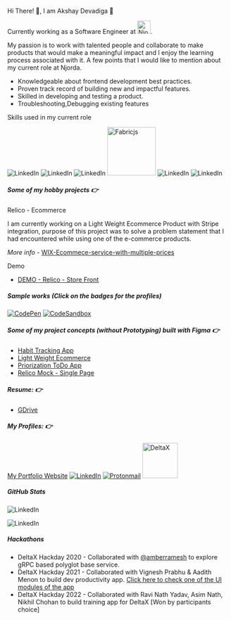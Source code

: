 Hi There! 👋, I am Akshay Devadiga :full_moon_with_face:

Currently working as a Software Engineer at <img src="https://media-exp1.licdn.com/dms/image/C4E0BAQGA42ZucMkHgQ/company-logo_200_200/0/1649673341875?e=2147483647&v=beta&t=UXxfU3aEj2AJW21EjYmLLIrs5LL_A3b0-cfN-9KsB-s" alt="Njorda" width="30"/>.

My passion is to work with talented people and collaborate to make products that would make a meaningful impact and I enjoy the learning process associated with it. A few points that I would like to mention about my current role at Njorda.
- Knowledgeable about frontend development best practices.
- Proven track record of building new and impactful features.
- Skilled in developing and testing a product.
- Troubleshooting,Debugging existing features

Skills used in my current role 

![LinkedIn](https://img.shields.io/badge/Vue.js-35495E?style=for-the-badge&logo=vuedotjs&logoColor=4FC08D)
![LinkedIn](https://img.shields.io/badge/Vuetify-1867C0?style=for-the-badge&logo=vuetify&logoColor=white)
![LinkedIn](https://img.shields.io/badge/JavaScript-323330?style=for-the-badge&logo=javascript&logoColor=F7DF1E)
<img src="https://i.imgur.com/21epl9G.png" alt="Fabricjs" width="110"/>
![LinkedIn](https://img.shields.io/badge/Microsoft%20SQL%20Server-CC2927?style=for-the-badge&logo=microsoft%20sql%20server&logoColor=white)
![LinkedIn](https://img.shields.io/badge/.NET-512BD4?style=for-the-badge&logo=dotnet&logoColor=white)

##### Some of my hobby projects :point_right:  

  Relico - Ecommerce 
  
  I am currently working on a Light Weight Ecommerce Product with Stripe integration, purpose of this project was to solve a problem statement that I had encountered while using one of the e-commerce products.
  
  <i>More info</i> - [WIX-Ecommece-service-with-multiple-prices](https://support.wix.com/en/article/wix-bookings-request-offering-a-service-with-multiple-prices)  
 
 Demo 
 - [DEMO - Relico - Store Front](https://akshay-devadiga.github.io/relico-store-front)   
 <!-- - [DEMO - Relico - Admin](https://akshay-devadiga.github.io/relicoadmin) -->
       
 ##### Sample works (Click on the badges for the profiles)
 [![CodePen](https://img.shields.io/badge/Codepen-000000?style=for-the-badge&logo=codepen&logoColor=white)](https://codepen.io/collection/eJJzWO?cursor=ZD0xJm89MSZwPTEmdj0z)
 [![CodeSandbox](https://img.shields.io/badge/Codesandbox-040404?style=for-the-badge&logo=codesandbox&logoColor=DBDBDB)](https://codesandbox.io/u/akshayd21)

##### Some of my project concepts (without Prototyping) built with Figma :point_right:  
- [Habit Tracking App](https://www.figma.com/file/0yHYDsJwESkRnWdRag4q8D/Habit-Tracking-APP-Mock)
- [Light Weight Ecommerce](https://www.figma.com/file/cRzeC8yD1g6n1xZo8dcxGS/Light-Weight-Ecommerce--Concept)
- [Priorization ToDo App](https://www.figma.com/file/adUWHgTpYZ5MHsZRAeJjqN/Todo-App-Mock)
- [Relico Mock - Single Page](https://www.figma.com/file/clr3yYv3Fhu8pJuQqdHrAP/Ecommerce-Mocks)   
      
##### Resume: 👉 
- [GDrive](https://drive.google.com/file/d/1oW39qRIzxhSbt50yc7b22DYD_RkX-kOB/view?usp=sharing)

##### My Profiles: :point_right:  

[My Portfolio Website](https://akshay-devadiga.github.io/)
[![LinkedIn](https://img.shields.io/badge/LinkedIn-0077B5?style=for-the-badge&logo=linkedin&logoColor=white)](https://in.linkedin.com/in/akshay-devadiga-652687115)
[![Protonmail](https://img.shields.io/badge/ProtonMail-8B89CC?style=for-the-badge&logo=protonmail&logoColor=white)](mailto:akshay.devadiga@protonmail.com)
[<img src="https://developers.turing.com/static/media/turing_logo_text.c348a20c.svg" alt="DeltaX" width="80"/>](https://developers.turing.com/static/media/turing_logo_text.c348a20c.svg)

##### GitHub Stats


![LinkedIn](https://github-readme-stats.vercel.app/api?username=akshay-devadiga)

![LinkedIn](https://github-readme-stats.vercel.app/api/top-langs/?username=akshay-devadiga)

##### Hackathons
- DeltaX Hackday 2020 - Collaborated with [@amberramesh]( https://www.giters.com/amberramesh) to explore gRPC based polyglot base service.
- DeltaX Hackday 2021 - Collaborated with Vignesh Prabhu & Aadith Menon to build dev productivity app. 
 [Click here to check one of the UI modules of the app](https://codepen.io/akshayd21/pen/gOwvqJY)
- DeltaX Hackday 2022 - Collaborated with Ravi Nath Yadav, Asim Nath, Nikhil Chohan to build training app for DeltaX  [Won by participants choice] 
